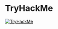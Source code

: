 # TryHackMe

[![TryHackMe](https://tryhackme-badges.s3.amazonaws.com/Idjit.png)](https://tryhackme.com/p/Idjit)


